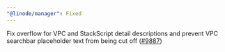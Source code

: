 ```yaml
---
"@linode/manager": Fixed
---
```


Fix overflow for VPC and StackScript detail descriptions and prevent VPC searchbar placeholder text from being cut off ([#9887](https://github.com/linode/manager/pull/9887))
